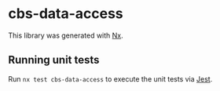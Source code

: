 # cbs-data-access

This library was generated with [Nx](https://nx.dev).

## Running unit tests

Run `nx test cbs-data-access` to execute the unit tests via [Jest](https://jestjs.io).
